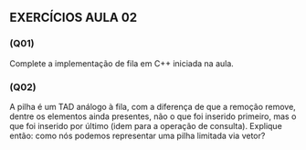 ## EXERCÍCIOS AULA 02

### (Q01)

Complete a implementação de fila em C++ iniciada na aula.

### (Q02)

 A pilha é um TAD análogo à fila, com a diferença de que a remoção remove, dentre os elementos ainda presentes, não o que foi inserido primeiro, mas o que foi inserido por último (idem para a operação de consulta). Explique então: como nós podemos representar uma pilha limitada via vetor?